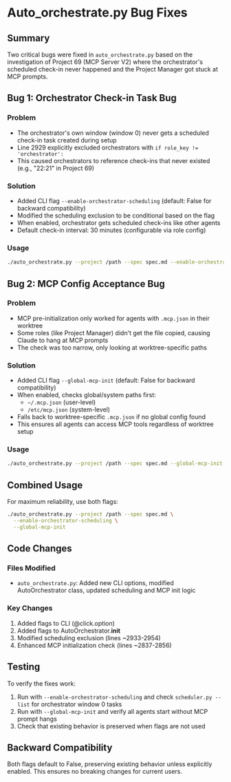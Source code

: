 # Auto_orchestrate.py Bug Fixes

## Summary

Two critical bugs were fixed in `auto_orchestrate.py` based on the investigation of Project 69 (MCP Server V2) where the orchestrator's scheduled check-in never happened and the Project Manager got stuck at MCP prompts.

## Bug 1: Orchestrator Check-in Task Bug

### Problem
- The orchestrator's own window (window 0) never gets a scheduled check-in task created during setup
- Line 2929 explicitly excluded orchestrators with `if role_key != 'orchestrator':`
- This caused orchestrators to reference check-ins that never existed (e.g., "22:21" in Project 69)

### Solution
- Added CLI flag `--enable-orchestrator-scheduling` (default: False for backward compatibility)
- Modified the scheduling exclusion to be conditional based on the flag
- When enabled, orchestrator gets scheduled check-ins like other agents
- Default check-in interval: 30 minutes (configurable via role config)

### Usage
```bash
./auto_orchestrate.py --project /path --spec spec.md --enable-orchestrator-scheduling
```

## Bug 2: MCP Config Acceptance Bug

### Problem
- MCP pre-initialization only worked for agents with `.mcp.json` in their worktree
- Some roles (like Project Manager) didn't get the file copied, causing Claude to hang at MCP prompts
- The check was too narrow, only looking at worktree-specific paths

### Solution
- Added CLI flag `--global-mcp-init` (default: False for backward compatibility)
- When enabled, checks global/system paths first:
  - `~/.mcp.json` (user-level)
  - `/etc/mcp.json` (system-level)
- Falls back to worktree-specific `.mcp.json` if no global config found
- This ensures all agents can access MCP tools regardless of worktree setup

### Usage
```bash
./auto_orchestrate.py --project /path --spec spec.md --global-mcp-init
```

## Combined Usage

For maximum reliability, use both flags:
```bash
./auto_orchestrate.py --project /path --spec spec.md \
  --enable-orchestrator-scheduling \
  --global-mcp-init
```

## Code Changes

### Files Modified
- `auto_orchestrate.py`: Added new CLI options, modified AutoOrchestrator class, updated scheduling and MCP init logic

### Key Changes
1. Added flags to CLI (@click.option)
2. Added flags to AutoOrchestrator.__init__
3. Modified scheduling exclusion (lines ~2933-2954)
4. Enhanced MCP initialization check (lines ~2837-2856)

## Testing

To verify the fixes work:
1. Run with `--enable-orchestrator-scheduling` and check `scheduler.py --list` for orchestrator window 0 tasks
2. Run with `--global-mcp-init` and verify all agents start without MCP prompt hangs
3. Check that existing behavior is preserved when flags are not used

## Backward Compatibility

Both flags default to False, preserving existing behavior unless explicitly enabled. This ensures no breaking changes for current users.